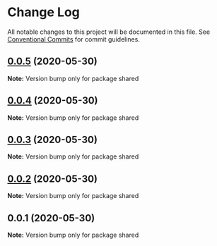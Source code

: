 # Change Log

All notable changes to this project will be documented in this file.
See [Conventional Commits](https://conventionalcommits.org) for commit guidelines.

## [0.0.5](https://github.com/shikhar-priyadarshi-official/shikhar-priyadarshi-official/compare/v0.0.4...v0.0.5) (2020-05-30)

**Note:** Version bump only for package shared





## [0.0.4](https://github.com/shikhar-priyadarshi-official/shikhar-priyadarshi-official/compare/v0.0.3...v0.0.4) (2020-05-30)

**Note:** Version bump only for package shared





## [0.0.3](https://github.com/shikhar-priyadarshi-official/shikhar-priyadarshi-official/compare/v0.0.2...v0.0.3) (2020-05-30)

**Note:** Version bump only for package shared





## [0.0.2](https://github.com/shikhar-priyadarshi-official/shikhar-priyadarshi-official/compare/v0.0.1...v0.0.2) (2020-05-30)

**Note:** Version bump only for package shared





## 0.0.1 (2020-05-30)

**Note:** Version bump only for package shared
